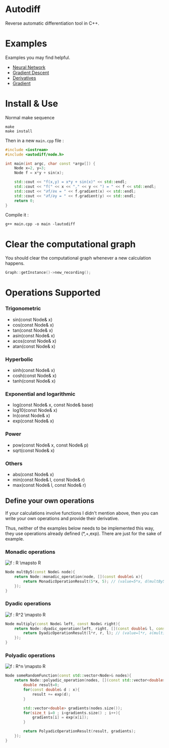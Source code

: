 # Autodiff

Reverse automatic differentiation tool in C++.

# Examples

Examples you may find helpful.

* [Neural Network](https://github.com/OmarAflak/autodiff/blob/master/examples/src/ann.cpp)
* [Gradient Descent](https://github.com/OmarAflak/autodiff/blob/master/examples/src/gradient_descent.cpp)
* [Derivatives](https://github.com/OmarAflak/autodiff/blob/master/examples/src/simple.cpp)
* [Gradient](https://github.com/OmarAflak/autodiff/blob/master/examples/src/gradient.cpp)

# Install & Use

Normal make sequence

```
make
make install
```

Then in a new `main.cpp` file :

```c++
#include <iostream>
#include <autodiff/node.h>

int main(int argc, char const *argv[]) {
    Node x=2, y=3;
    Node f = x*y + sin(x);

    std::cout << "f(x,y) = x*y + sin(x)" << std::endl;
    std::cout << "f(" << x << "," << y << ") = " << f << std::endl;
    std::cout << "∂f/∂x = " << f.gradient(x) << std::endl;
    std::cout << "∂f/∂y = " << f.gradient(y) << std::endl;
    return 0;
}
```

Compile it :

```
g++ main.cpp -o main -lautodiff
```

# Clear the computational graph

You should clear the computational graph whenever a new calculation happens.

```c++
Graph::getInstance()->new_recording();
```

# Operations Supported

### Trigonometric

* sin(const Node& x)
* cos(const Node& x)
* tan(const Node& x)
* asin(const Node& x)
* acos(const Node& x)
* atan(const Node& x)

### Hyperbolic

* sinh(const Node& x)
* cosh(const Node& x)
* tanh(const Node& x)

### Exponential and logarithmic

* log(const Node& x, const Node& base)
* log10(const Node& x)
* ln(const Node& x)
* exp(const Node& x)

### Power

* pow(const Node& x, const Node& p)
* sqrt(const Node& x)

### Others

* abs(const Node& x)
* min(const Node& l, const Node& r)
* max(const Node& l, const Node& r)

## Define your own operations

If your calculations involve functions I didn't mention above, then you can write your own operations and provide their derivative.

Thus, neither of the examples below needs to be implemented this way, they use operations already defined (*,+,exp). There are just for the sake of example.

### Monadic operations

<img src="https://latex.codecogs.com/gif.latex?\inline&space;f&space;:&space;R&space;\mapsto&space;R" title="f : R \mapsto R" />

```c++
Node multBy5(const Node& node){
    return Node::monadic_operation(node, [](const double& x){
        return MonadicOperationResult(5*x, 5); // (value=5*x, d(multBy5)/dx=5)
    });
}
```

### Dyadic operations

<img src="https://latex.codecogs.com/gif.latex?\inline&space;f&space;:&space;R^2&space;\mapsto&space;R" title="f : R^2 \mapsto R" />

```c++
Node multiply(const Node& left, const Node& right){
    return Node::dyadic_operation(left, right, [](const double& l, const double& r){
        return DyadicOperationResult(l*r, r, l); // (value=l*r, ∂(multiply)/∂l=r, ∂(multiply)/∂r=l)
    });
}
```

### Polyadic operations

<img src="https://latex.codecogs.com/gif.latex?\inline&space;f&space;:&space;R^n&space;\mapsto&space;R" title="f : R^n \mapsto R" />

```c++
Node someRandomFunction(const std::vector<Node>& nodes){
    return Node::polyadic_operation(nodes, [](const std::vector<double>& x){
        double result=0;
        for(const double& d : x){
            result += exp(d);
        }

        std::vector<double> gradients(nodes.size());
        for(size_t i=0 ; i<gradients.size() ; i++){
            gradients[i] = exp(x[i]);
        }

        return PolyadicOperationResult(result, gradients);
    });
}
```
